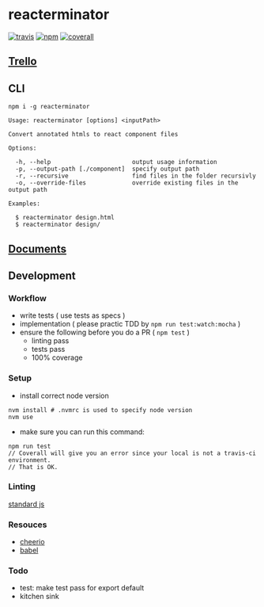 # reacterminator
[![travis][travis-image]][travis-url]
[![npm][npm-image]][npm-url]
[![coverall][coverall-image]][coverall-url]

[travis-image]:   https://img.shields.io/travis/poetic/reacterminator.svg?branch=master
[travis-url]:     https://travis-ci.org/poetic/reacterminator
[npm-image]:      https://img.shields.io/npm/v/reacterminator.svg
[npm-url]:        https://npmjs.org/package/reacterminator
[coverall-image]: https://img.shields.io/coveralls/poetic/reacterminator.svg
[coverall-url]:   https://coveralls.io/github/poetic/reacterminator

## [Trello](https://trello.com/b/n7iRAJ7M/reacterminator)

## CLI
```
npm i -g reacterminator
```

```
Usage: reacterminator [options] <inputPath>

Convert annotated htmls to react component files

Options:

  -h, --help                       output usage information
  -p, --output-path [./component]  specify output path
  -r, --recursive                  find files in the folder recursivly
  -o, --override-files             override existing files in the output path

Examples:

  $ reacterminator design.html
  $ reacterminator design/
```

## [Documents](http://poetic.github.io/reacterminator/doc)

## Development

### Workflow
- write tests ( use tests as specs )
- implementation ( please practic TDD by `npm run test:watch:mocha` )
- ensure the following before you do a PR ( `npm test` )
  - linting pass
  - tests pass
  - 100% coverage

### Setup
- install correct node version
```shell
nvm install # .nvmrc is used to specify node version
nvm use
```
- make sure you can run this command:
```
npm run test
// Coverall will give you an error since your local is not a travis-ci environment.
// That is OK.
```

### Linting
[standard js](https://github.com/feross/standard)

### Resouces
- [cheerio](https://github.com/cheeriojs/cheerio)
- [babel](https://github.com/babel/babel)

### Todo
- test: make test pass for export default
- kitchen sink
